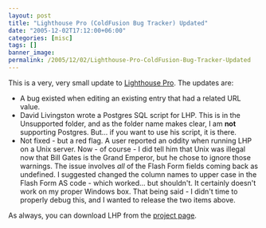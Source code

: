 ```yaml
---
layout: post
title: "Lighthouse Pro (ColdFusion Bug Tracker) Updated"
date: "2005-12-02T17:12:00+06:00"
categories: [misc]
tags: []
banner_image: 
permalink: /2005/12/02/Lighthouse-Pro-ColdFusion-Bug-Tracker-Updated
---
```


This is a very, very small update to <a href="http://ray.camdenfamily.com/projects/lhp">Lighthouse Pro</a>. The updates are:

<ul>
<li>A bug existed when editing an existing entry that had a related URL value.
<li>David Livingston wrote a Postgres SQL script for LHP. This is in the Unsupported folder, and as the folder name makes clear, I am <b>not</b> supporting Postgres. But... if you want to use his script, it is there. 
<li>Not fixed - but a red flag. A user reported an oddity when running LHP on a Unix server. Now - of course - I did tell him that Unix was illegal now that Bill Gates is the Grand Emperor, but he chose to ignore those warnings. The issue involves <i>all</i> of the Flash Form fields coming back as undefined. I suggested changed the column names to upper case in the Flash Form AS code - which worked... but shouldn't. It certainly doesn't work on my proper Windows box. That being said - I didn't time to properly debug this, and I wanted to release the two items above.
</ul>

As always, you can download LHP from the <a href="http://ray.camdenfamily.com/projects/lhp">project page</a>.